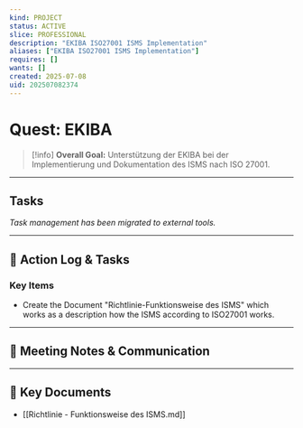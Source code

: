```yaml
---
kind: PROJECT
status: ACTIVE
slice: PROFESSIONAL
description: "EKIBA ISO27001 ISMS Implementation"
aliases: ["EKIBA ISO27001 ISMS Implementation"]
requires: []
wants: []
created: 2025-07-08
uid: 202507082374
---
```


# Quest: EKIBA

> [!info]
> **Overall Goal:** Unterstützung der EKIBA bei der Implementierung und Dokumentation des ISMS nach ISO 27001.

---

## Tasks

*Task management has been migrated to external tools.*

---

## 📝 Action Log & Tasks

### Key Items
- Create the Document "Richtlinie-Funktionsweise des ISMS" which works as a description how the ISMS according to ISO27001 works.

---
## 💬 Meeting Notes & Communication


---
## 📎 Key Documents

- [[Richtlinie - Funktionsweise des ISMS.md]]
